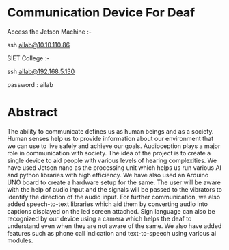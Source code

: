 # Communication Device For Deaf


Access the Jetson Machine :-

ssh ailab@10.10.110.86

SIET College :-

ssh ailab@192.168.5.130

password : ailab

# Abstract

The ability to communicate defines us as human beings and as a society. Human senses help us to provide information about our environment that we can use to live safely and achieve our goals. Audioception plays a major role in communication with society. The idea of the project is to create a single device to aid people with various levels of hearing complexities. We have used Jetson nano as the processing unit which helps us run various AI and python libraries with high efficiency. We have also used an Arduino UNO board to create a hardware setup for the same. The user will be aware with the help of audio input and the signals will be passed to the vibrators to identify the direction of the audio input. For further communication, we also added speech-to-text libraries which aid them by converting audio into captions displayed on the led screen attached. Sign language can also be recognized by our device using a camera which helps the deaf to understand even when they are not aware of the same. We also have added features such as phone call indication and text-to-speech using various ai modules.
